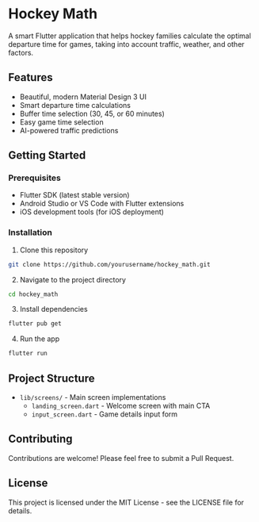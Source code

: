 # Hockey Math

A smart Flutter application that helps hockey families calculate the optimal departure time for games, taking into account traffic, weather, and other factors.

## Features

- Beautiful, modern Material Design 3 UI
- Smart departure time calculations
- Buffer time selection (30, 45, or 60 minutes)
- Easy game time selection
- AI-powered traffic predictions

## Getting Started

### Prerequisites

- Flutter SDK (latest stable version)
- Android Studio or VS Code with Flutter extensions
- iOS development tools (for iOS deployment)

### Installation

1. Clone this repository
```bash
git clone https://github.com/yourusername/hockey_math.git
```

2. Navigate to the project directory
```bash
cd hockey_math
```

3. Install dependencies
```bash
flutter pub get
```

4. Run the app
```bash
flutter run
```

## Project Structure

- `lib/screens/` - Main screen implementations
  - `landing_screen.dart` - Welcome screen with main CTA
  - `input_screen.dart` - Game details input form

## Contributing

Contributions are welcome! Please feel free to submit a Pull Request.

## License

This project is licensed under the MIT License - see the LICENSE file for details. 